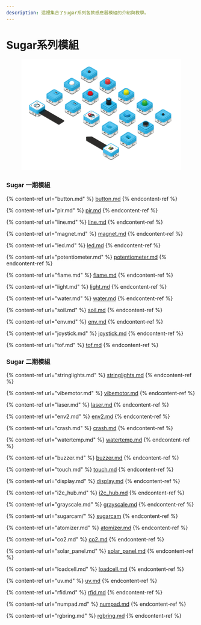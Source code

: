 ```yaml
---
description: 這裡集合了Sugar系列各款感應器模組的介紹與教學。
---
```


# Sugar系列模組

<figure><img src="../../.gitbook/assets/sugar.png" alt=""><figcaption></figcaption></figure>

### Sugar 一期模組

{% content-ref url="button.md" %}
[button.md](button.md)
{% endcontent-ref %}

{% content-ref url="pir.md" %}
[pir.md](pir.md)
{% endcontent-ref %}

{% content-ref url="line.md" %}
[line.md](line.md)
{% endcontent-ref %}

{% content-ref url="magnet.md" %}
[magnet.md](magnet.md)
{% endcontent-ref %}

{% content-ref url="led.md" %}
[led.md](led.md)
{% endcontent-ref %}

{% content-ref url="potentiometer.md" %}
[potentiometer.md](potentiometer.md)
{% endcontent-ref %}

{% content-ref url="flame.md" %}
[flame.md](flame.md)
{% endcontent-ref %}

{% content-ref url="light.md" %}
[light.md](light.md)
{% endcontent-ref %}

{% content-ref url="water.md" %}
[water.md](water.md)
{% endcontent-ref %}

{% content-ref url="soil.md" %}
[soil.md](soil.md)
{% endcontent-ref %}

{% content-ref url="env.md" %}
[env.md](env.md)
{% endcontent-ref %}

{% content-ref url="joystick.md" %}
[joystick.md](joystick.md)
{% endcontent-ref %}

{% content-ref url="tof.md" %}
[tof.md](tof.md)
{% endcontent-ref %}

### Sugar 二期模組

{% content-ref url="stringlights.md" %}
[stringlights.md](stringlights.md)
{% endcontent-ref %}

{% content-ref url="vibemotor.md" %}
[vibemotor.md](vibemotor.md)
{% endcontent-ref %}

{% content-ref url="laser.md" %}
[laser.md](laser.md)
{% endcontent-ref %}

{% content-ref url="env2.md" %}
[env2.md](env2.md)
{% endcontent-ref %}

{% content-ref url="crash.md" %}
[crash.md](crash.md)
{% endcontent-ref %}

{% content-ref url="watertemp.md" %}
[watertemp.md](watertemp.md)
{% endcontent-ref %}

{% content-ref url="buzzer.md" %}
[buzzer.md](buzzer.md)
{% endcontent-ref %}

{% content-ref url="touch.md" %}
[touch.md](touch.md)
{% endcontent-ref %}

{% content-ref url="display.md" %}
[display.md](display.md)
{% endcontent-ref %}

{% content-ref url="i2c_hub.md" %}
[i2c\_hub.md](i2c\_hub.md)
{% endcontent-ref %}

{% content-ref url="grayscale.md" %}
[grayscale.md](grayscale.md)
{% endcontent-ref %}

{% content-ref url="sugarcam/" %}
[sugarcam](sugarcam/)
{% endcontent-ref %}

{% content-ref url="atomizer.md" %}
[atomizer.md](atomizer.md)
{% endcontent-ref %}

{% content-ref url="co2.md" %}
[co2.md](co2.md)
{% endcontent-ref %}

{% content-ref url="solar_panel.md" %}
[solar\_panel.md](solar\_panel.md)
{% endcontent-ref %}

{% content-ref url="loadcell.md" %}
[loadcell.md](loadcell.md)
{% endcontent-ref %}

{% content-ref url="uv.md" %}
[uv.md](uv.md)
{% endcontent-ref %}

{% content-ref url="rfid.md" %}
[rfid.md](rfid.md)
{% endcontent-ref %}

{% content-ref url="numpad.md" %}
[numpad.md](numpad.md)
{% endcontent-ref %}

{% content-ref url="rgbring.md" %}
[rgbring.md](rgbring.md)
{% endcontent-ref %}
